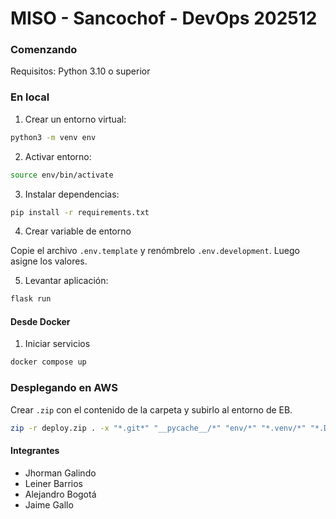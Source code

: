 # MISO - Sancochof - DevOps 202512

### Comenzando

Requisitos: Python 3.10 o superior

### En local

1. Crear un entorno virtual:

```sh
python3 -m venv env
```

2. Activar entorno:

```sh
source env/bin/activate
```

3. Instalar dependencias:

```sh
pip install -r requirements.txt
```

4. Crear variable de entorno

Copie el archivo `.env.template` y renómbrelo `.env.development`. Luego asigne los valores.

5. Levantar aplicación:

```sh
flask run
```

#### Desde Docker

1. Iniciar servicios

```sh
docker compose up
```


### Desplegando en AWS

Crear `.zip` con el contenido de la carpeta y subirlo al entorno de EB.

```sh
zip -r deploy.zip . -x "*.git*" "__pycache__/*" "env/*" "*.venv/*" "*.DS_Store"
```


#### Integrantes

- Jhorman Galindo
- Leiner Barrios
- Alejandro Bogotá
- Jaime Gallo
